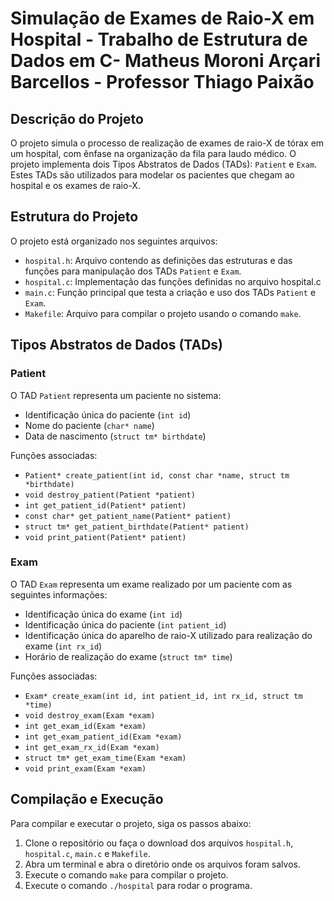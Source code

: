 # Simulação de Exames de Raio-X em Hospital - Trabalho de Estrutura de Dados em C- Matheus Moroni Arçari Barcellos - Professor Thiago Paixão

## Descrição do Projeto

O projeto simula o processo de realização de exames de raio-X de tórax em um hospital, com ênfase na organização da fila para laudo médico. O projeto implementa dois Tipos Abstratos de Dados (TADs): `Patient` e `Exam`. Estes TADs são utilizados para modelar os pacientes que chegam ao hospital e os exames de raio-X.

## Estrutura do Projeto

O projeto está organizado nos seguintes arquivos:

- `hospital.h`: Arquivo contendo as definições das estruturas e das funções para manipulação dos TADs `Patient` e `Exam`.
- `hospital.c`: Implementação das funções definidas no arquivo hospital.c
- `main.c`: Função principal que testa a criação e uso dos TADs `Patient` e `Exam`.
- `Makefile`: Arquivo para compilar o projeto usando o comando `make`.

## Tipos Abstratos de Dados (TADs)

### Patient

O TAD `Patient` representa um paciente no sistema:

- Identificação única do paciente (`int id`)
- Nome do paciente (`char* name`)
- Data de nascimento (`struct tm* birthdate`)

Funções associadas:

- `Patient* create_patient(int id, const char *name, struct tm *birthdate)`
- `void destroy_patient(Patient *patient)`
- `int get_patient_id(Patient* patient)`
- `const char* get_patient_name(Patient* patient)`
- `struct tm* get_patient_birthdate(Patient* patient)`
- `void print_patient(Patient* patient)`

### Exam

O TAD `Exam` representa um exame realizado por um paciente com as seguintes informações:

- Identificação única do exame (`int id`)
- Identificação única do paciente (`int patient_id`)
- Identificação única do aparelho de raio-X utilizado para realização do exame (`int rx_id`)
- Horário de realização do exame (`struct tm* time`)

Funções associadas:

- `Exam* create_exam(int id, int patient_id, int rx_id, struct tm *time)`
- `void destroy_exam(Exam *exam)`
- `int get_exam_id(Exam *exam)`
- `int get_exam_patient_id(Exam *exam)`
- `int get_exam_rx_id(Exam *exam)`
- `struct tm* get_exam_time(Exam *exam)`
- `void print_exam(Exam *exam)`

## Compilação e Execução

Para compilar e executar o projeto, siga os passos abaixo:

1. Clone o repositório ou faça o download dos arquivos `hospital.h`, `hospital.c`, `main.c` e `Makefile`.
2. Abra um terminal e abra o diretório onde os arquivos foram salvos.
3. Execute o comando `make` para compilar o projeto.
4. Execute o comando `./hospital` para rodar o programa.

